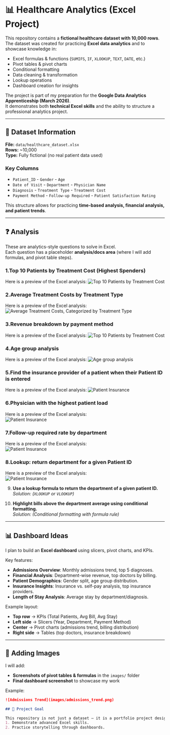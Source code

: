 # 📊 Healthcare Analytics (Excel Project)

This repository contains a **fictional healthcare dataset with 10,000 rows**.  
The dataset was created for practicing **Excel data analytics** and to showcase knowledge in:

- Excel formulas & functions (`SUMIFS`, `IF`, `XLOOKUP`, `TEXT`, `DATE`, etc.)
- Pivot tables & pivot charts
- Conditional formatting
- Data cleaning & transformation
- Lookup operations
- Dashboard creation for insights

The project is part of my preparation for the **Google Data Analytics Apprenticeship (March 2026)**.  
It demonstrates both **technical Excel skills** and the ability to structure a professional analytics project.

---

## 📂 Dataset Information

**File:** `data/healthcare_dataset.xlsx`  
**Rows:** ~10,000  
**Type:** Fully fictional (no real patient data used)  

### Key Columns
- `Patient_ID`      - `Gender`             - `Age`
- `Date of Visit`   - `Department`         - `Physician Name`   
- `Diagnosis`       - `Treatment Type`     - `Treatment Cost` 
- `Payment Method`  - `Follow-up Required` - `Patient Satisfaction Rating`

This structure allows for practicing **time-based analysis, financial analysis, and patient trends**.

---

## ❓ Analysis

These are analytics-style questions to solve in Excel.  
Each question has a placeholder **analysis/docs area** (where I will add formulas, and pivot table steps).  

### 1.Top 10 Patients by Treatment Cost (Highest Spenders)

Here is a preview of the Excel analysis:
![Top 10 Patients by Treatment Cost](docs/screenshots/top10_cost_spenders.png)


### 2.Average Treatment Costs by Treatment Type

Here is a preview of the Excel analysis:
![Average Treatment Costs, Categorized by Treatment Type](docs/screenshots/Avg_treat_cost.png)

### 3.Revenue breakdown by payment method

Here is a preview of the Excel analysis:
![Top 10 Patients by Treatment Cost](docs/screenshots/Sum_Treat_Cos_Pay_Met.png)

### 4.Age group analysis

Here is a preview of the Excel analysis: 
![Age group analysis](docs/screenshots/Age_group_analysis.png)

### 5.Find the insurance provider of a patient when their Patient ID is entered 

Here is a preview of the Excel analysis: 
![Patient Insurance](docs/screenshots/patient_insurance.png)

### 6.Physician with the highest patient load 
  
Here is a preview of the Excel analysis:   
![Patient Insurance](docs/screenshots/largest_num_of_visits.png)

### 7.Follow-up required rate by department

Here is a preview of the Excel analysis:   
![Patient Insurance](docs/screenshots/FollowUp.png)

### 8.Lookup: return department for a given Patient ID

Here is a preview of the Excel analysis:   
![Patient Insurance](docs/screenshots/return_patient’s_dept_id.png)

9. **Use a lookup formula to return the department of a given patient ID.**  
   _Solution: (`XLOOKUP` or `VLOOKUP`)_

10. **Highlight bills above the department average using conditional formatting.**  
    _Solution: (Conditional formatting with formula rule)_

---

## 📊 Dashboard Ideas

I plan to build an **Excel dashboard** using slicers, pivot charts, and KPIs.  

Key features:
- **Admissions Overview**: Monthly admissions trend, top 5 diagnoses.  
- **Financial Analysis**: Department-wise revenue, top doctors by billing.  
- **Patient Demographics**: Gender split, age group distribution.  
- **Insurance Insights**: Insurance vs. self-pay analysis, top insurance providers.  
- **Length of Stay Analysis**: Average stay by department/diagnosis.  

Example layout:
- **Top row** → KPIs (Total Patients, Avg Bill, Avg Stay)  
- **Left side** → Slicers (Year, Department, Payment Method)  
- **Center** → Pivot charts (admissions trend, billing distribution)  
- **Right side** → Tables (top doctors, insurance breakdown)  

---

## 📸 Adding Images

I will add:
- **Screenshots of pivot tables & formulas** in the `images/` folder  
- **Final dashboard screenshot** to showcase my work  

Example:
```markdown
![Admissions Trend](images/admissions_trend.png)

## 🚀 Project Goal

This repository is not just a dataset — it is a portfolio project designed to:
1. Demonstrate advanced Excel skills.
2. Practice storytelling through dashboards.
